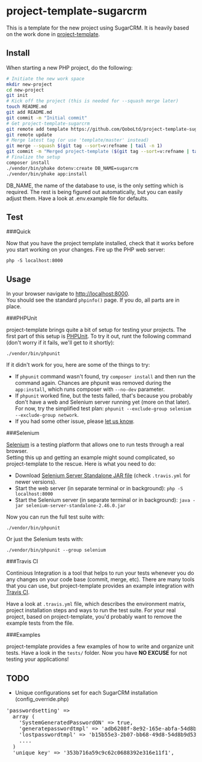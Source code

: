 project-template-sugarcrm
=========================

This is a template for the new project using SugarCRM.  It is heavily based
on the work done in [project-template](https://github.com/QoboLtd/project-template).

Install
-------

When starting a new PHP project, do the following:

```bash
# Initiate the new work space
mkdir new-project
cd new-project
git init
# Kick off the project (this is needed for --squash merge later)
touch README.md
git add README.md
git commit -m "Initial commit"
# Get project-template-sugarcrm
git remote add template https://github.com/QoboLtd/project-template-sugarcrm.git
git remote update
# Merge latest tag (or use 'template/master' instead)
git merge --squash $(git tag --sort=v:refname | tail -n 1)
git commit -m "Merged project-template ($(git tag --sort=v:refname | tail -n 1))"
# Finalize the setup
composer install
./vendor/bin/phake dotenv:create DB_NAME=sugarcrm
./vendor/bin/phake app:install
```

DB_NAME, the name of the database to use, is the only setting which is required.  The
rest is being figured out automatically, but you can easily adjust them.  Have a look
at .env.example file for defaults.

Test
----

###Quick

Now that you have the project template installed, check that it works
before you start working on your changes.  Fire up the PHP web server:

```
php -S localhost:8000
```

Usage
-----
In your browser navigate to [http://localhost:8000](http://localhost:8000).  
You should see the standard ```phpinfo()``` page.  If you do, all parts 
are in place.

###PHPUnit

project-template brings quite a bit of setup for testing your projects.  The
first part of this setup is [PHPUnit](https://phpunit.de/).  To try it out,
runt the following command (don't worry if it fails, we'll get to it shortly):

```
./vendor/bin/phpunit
```

If it didn't work for you, here are some of the things to try:

* If ```phpunit``` command wasn't found, try ```composer install``` and then run the command again.  Chances are phpunit was removed during the ```app:install```, which runs composer with ```--no-dev``` parameter.
* If ```phpunit``` worked fine, but the tests failed, that's because you probably don't have a web and Selenium server running yet (more on that later).  For now, try the simplified test plan: ```phpunit --exclude-group selenium --exclude-group network```.
* If you had some other issue, please [let us know](https://github.com/QoboLtd/project-template/issues/new).

###Selenium

[Selenium](http://www.seleniumhq.org/) is a testing platform that allows one to run tests through a real browser.  
Setting this up and getting an example might sound complicated, so project-template
to the rescue.  Here is what you need to do:

* Download [Selenium Server Standalone JAR file](http://selenium-release.storage.googleapis.com/2.46/selenium-server-standalone-2.46.0.jar) (check ```.travis.yml``` for newer versions).
* Start the web server (in separate terminal or in background): ```php -S localhost:8000```
* Start the Selenium server (in separate terminal or in background): ```java -jar selenium-server-standalone-2.46.0.jar```

Now you can run the full test suite with:

```
./vendor/bin/phpunit
```

Or just the Selenium tests with:

```
./vendor/bin/phpunit --group selenium
```

###Travis CI

Continious Integration is a tool that helps to run your tests whenever you do any 
changes on your code base (commit, merge, etc).  There are many tools that you can
use, but project-template provides an example integration with [Travis CI](https://travis-ci.org/).

Have a look at ```.travis.yml``` file, which describes the environment matrix, project installation
steps and ways to run the test suite.  For your real project, based on project-template, you'd probably
want to remove the example tests from the file.

###Examples

project-template provides a few examples of how to write and organize unit tests.  Have a look
in the ```tests/``` folder.  Now you have **NO EXCUSE** for not testing your applications!



TODO
----

* Unique configurations set for each SugarCRM installation (config_override.php)
<pre>
'passwordsetting' => 
  array (
    'SystemGeneratedPasswordON' => true,
    'generatepasswordtmpl' => 'adb6208f-8e92-165e-abfa-54d8b9c180dc',
    'lostpasswordtmpl' => 'b15b55e3-2b07-bb68-49d8-54d8b9d532d7',
    ....
  )
  'unique_key' => '353b716a59c9c62c0688392e316e11f1',
</pre>
